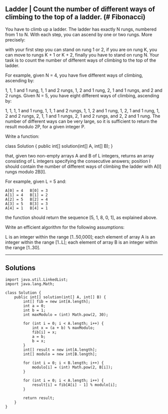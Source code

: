 ## Ladder | Count the number of different ways of climbing to the top of a ladder. (# Fibonacci)

You have to climb up a ladder. The ladder has exactly N rungs, numbered from 1 to N. With each step, you can ascend by one or two rungs. More precisely:

with your first step you can stand on rung 1 or 2,
if you are on rung K, you can move to rungs K + 1 or K + 2,
finally you have to stand on rung N.
Your task is to count the number of different ways of climbing to the top of the ladder.

For example, given N = 4, you have five different ways of climbing, ascending by:

1, 1, 1 and 1 rung,
1, 1 and 2 rungs,
1, 2 and 1 rung,
2, 1 and 1 rungs, and
2 and 2 rungs.
Given N = 5, you have eight different ways of climbing, ascending by:

1, 1, 1, 1 and 1 rung,
1, 1, 1 and 2 rungs,
1, 1, 2 and 1 rung,
1, 2, 1 and 1 rung,
1, 2 and 2 rungs,
2, 1, 1 and 1 rungs,
2, 1 and 2 rungs, and
2, 2 and 1 rung.
The number of different ways can be very large, so it is sufficient to return the result modulo 2P, for a given integer P.

Write a function:

class Solution { public int[] solution(int[] A, int[] B); }

that, given two non-empty arrays A and B of L integers, returns an array consisting of L integers specifying the consecutive answers; position I should contain the number of different ways of climbing the ladder with A[I] rungs modulo 2B[I].

For example, given L = 5 and:

    A[0] = 4   B[0] = 3
    A[1] = 4   B[1] = 2
    A[2] = 5   B[2] = 4
    A[3] = 5   B[3] = 3
    A[4] = 1   B[4] = 1
the function should return the sequence [5, 1, 8, 0, 1], as explained above.

Write an efficient algorithm for the following assumptions:

L is an integer within the range [1..50,000];
each element of array A is an integer within the range [1..L];
each element of array B is an integer within the range [1..30].

-----

## Solutions

```
import java.util.LinkedList;
import java.lang.Math;

class Solution {
    public int[] solution(int[] A, int[] B) {
        int[] fib = new int[A.length];
        int a = 0;
        int b = 1;
        int maxModulo = (int) Math.pow(2, 30);
        
        for (int i = 0; i < A.length; i++) {
            int x = (a + b) % maxModulo;
            fib[i] = x;
            a = b;
            b = x;
        }
        int[] result = new int[A.length];
        int[] modulo = new int[B.length];
        
        for (int i = 0; i < B.length; i++) {
            modulo[i] = (int) Math.pow(2, B[i]);
        }
        
        for (int i = 0; i < A.length; i++) {
            result[i] = fib[A[i] - 1] % modulo[i];
        }
        
        return result;
    }
}


```

